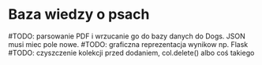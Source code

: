 
# Baza wiedzy o psach

#TODO: parsowanie PDF i wrzucanie go do bazy danych do Dogs. JSON musi miec pole nowe.
#TODO: graficzna reprezentacja wynikow np. Flask
#TODO: czyszczenie kolekcji przed dodaniem, col.delete() albo coś takiego

